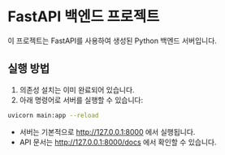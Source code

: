 # FastAPI 백엔드 프로젝트

이 프로젝트는 FastAPI를 사용하여 생성된 Python 백엔드 서버입니다.

## 실행 방법

1. 의존성 설치는 이미 완료되어 있습니다.
2. 아래 명령어로 서버를 실행할 수 있습니다:

```bash
uvicorn main:app --reload
```

- 서버는 기본적으로 http://127.0.0.1:8000 에서 실행됩니다.
- API 문서는 http://127.0.0.1:8000/docs 에서 확인할 수 있습니다.
